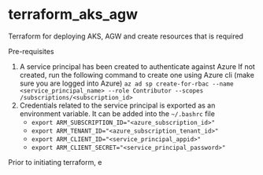 # terraform_aks_agw
Terraform for deploying AKS, AGW and create resources that is required

Pre-requisites
  1. A service principal has been created to authenticate against Azure
     If not created, run the following command to create one using Azure cli (make sure you are logged into Azure)
     `az ad sp create-for-rbac --name <service_principal_name> --role Contributor --scopes /subscriptions/<subscription_id>`
  2. Credentials related to the service principal is exported as an environment variable. It can be added into the `~/.bashrc` file
      - `export ARM_SUBSCRIPTION_ID="<azure_subscription_id>"`
      - `export ARM_TENANT_ID="<azure_subscription_tenant_id>"`
      - `export ARM_CLIENT_ID="<service_principal_appid>"`
      - `export ARM_CLIENT_SECRET="<service_principal_password>"`

Prior to initiating terraform, e
